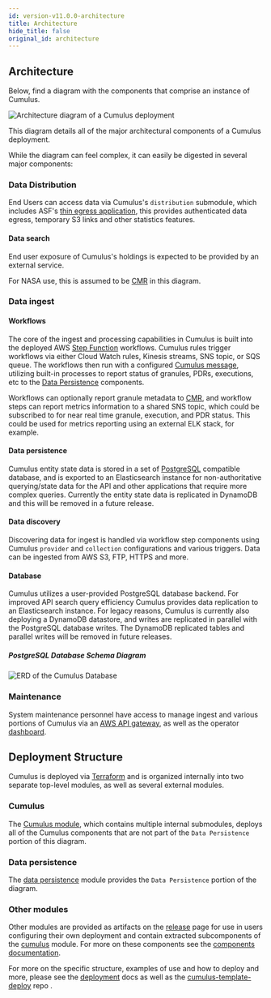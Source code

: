 ```yaml
---
id: version-v11.0.0-architecture
title: Architecture
hide_title: false
original_id: architecture
---
```


## Architecture

Below, find a diagram with the components that comprise an instance of Cumulus.

![Architecture diagram of a Cumulus deployment](assets/cumulus-arch-diagram.png)

This diagram details all of the major architectural  components of a Cumulus deployment.

While the diagram can feel complex, it can easily be digested in several major components:

### Data Distribution

End Users can access data via Cumulus's `distribution` submodule, which includes ASF's [thin egress application](https://github.com/asfadmin/thin-egress-app), this provides authenticated data egress, temporary S3 links and other statistics features.

#### Data search

End user exposure of Cumulus's holdings is expected to be provided by an external service.

For NASA use, this is assumed to be [CMR](<https://earthdata.nasa.gov/eosdis/science-system-description/eosdis-components/cmr>) in this diagram.

### Data ingest

#### Workflows

The core of the ingest and processing capabilities in Cumulus is built into the deployed AWS [Step Function](https://aws.amazon.com/step-functions/) workflows.    Cumulus rules trigger workflows via either Cloud Watch rules, Kinesis streams, SNS topic, or SQS queue.   The workflows then run with a configured [Cumulus message](./workflows/cumulus-task-message-flow), utilizing built-in processes to report status of granules, PDRs, executions, etc to the [Data Persistence](#data-persistence) components.

Workflows can optionally report granule metadata to [CMR](<https://earthdata.nasa.gov/eosdis/science-system-description/eosdis-components/cmr>), and workflow steps can report metrics information to a shared SNS topic, which could be subscribed to for near real time granule, execution, and PDR status. This could be used for metrics reporting using an external ELK stack, for example.

#### Data persistence

Cumulus entity state data is stored in a set of [PostgreSQL](https://www.postgresql.org/) compatible database, and is exported to an Elasticsearch instance for non-authoritative querying/state data for the API and other applications that require more complex queries. Currently the entity state data is replicated in DynamoDB and this will be removed in a future release.

#### Data discovery

Discovering data for ingest is handled via workflow step components using Cumulus `provider` and `collection` configurations and various triggers.    Data can be ingested from AWS S3, FTP, HTTPS and more.

#### Database

Cumulus utilizes a user-provided PostgreSQL database backend. For improved API search query efficiency Cumulus provides data replication to an Elasticsearch instance.   For legacy reasons, Cumulus is currently also deploying a DynamoDB datastore, and writes are replicated in parallel with the PostgreSQL database writes.   The DynamoDB replicated tables and parallel writes will be removed in future releases.

##### PostgreSQL Database Schema Diagram

![ERD of the Cumulus Database](assets/db_schema/relationships.real.large.png)

### Maintenance

System maintenance personnel have access to manage ingest and various portions of Cumulus via an [AWS API gateway](<https://aws.amazon.com/api-gateway/>), as well as the operator [dashboard](https://github.com/nasa/cumulus-dashboard).

## Deployment Structure

Cumulus is deployed via [Terraform](https://www.terraform.io/) and is organized internally into two separate top-level modules, as well as several external modules.

### Cumulus

The [Cumulus module](https://github.com/nasa/cumulus/tree/master/tf-modules/cumulus), which contains multiple internal submodules, deploys all of the Cumulus components that are not part of the `Data Persistence` portion of this diagram.

### Data persistence

The [data persistence](https://github.com/nasa/cumulus/tree/master/tf-modules/data-persistence) module provides the `Data Persistence` portion of the diagram.

### Other modules

Other modules are provided as artifacts on the [release](https://github.com/nasa/cumulus/releases) page for use in users configuring their own deployment and contain extracted subcomponents of the [cumulus](#cumulus) module.  For more on these components see the [components documentation](deployment/components).

For more on the specific structure, examples of use and how to deploy and more, please see the [deployment](deployment/deployment-readme) docs as well as the [cumulus-template-deploy](https://github.com/nasa/cumulus-template-deploy) repo
.
